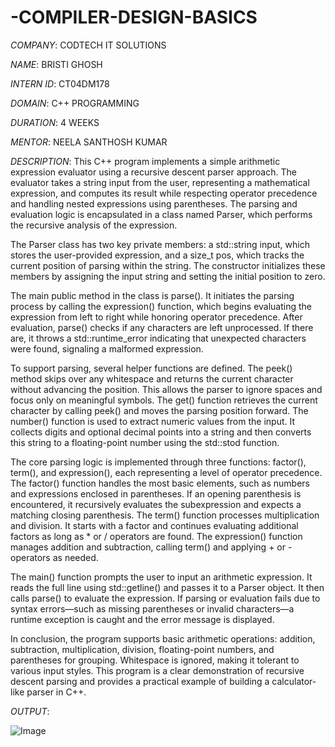 # -COMPILER-DESIGN-BASICS

*COMPANY*: CODTECH IT SOLUTIONS

*NAME*: BRISTI GHOSH

*INTERN ID*: CT04DM178

*DOMAIN*: C++ PROGRAMMING

*DURATION*: 4 WEEKS

*MENTOR*: NEELA SANTHOSH KUMAR

*DESCRIPTION*: This C++ program implements a simple arithmetic expression evaluator using a recursive descent parser approach. The evaluator takes a string input from the user, representing a mathematical expression, and computes its result while respecting operator precedence and handling nested expressions using parentheses. The parsing and evaluation logic is encapsulated in a class named Parser, which performs the recursive analysis of the expression.

The Parser class has two key private members: a std::string input, which stores the user-provided expression, and a size_t pos, which tracks the current position of parsing within the string. The constructor initializes these members by assigning the input string and setting the initial position to zero.

The main public method in the class is parse(). It initiates the parsing process by calling the expression() function, which begins evaluating the expression from left to right while honoring operator precedence. After evaluation, parse() checks if any characters are left unprocessed. If there are, it throws a std::runtime_error indicating that unexpected characters were found, signaling a malformed expression.

To support parsing, several helper functions are defined. The peek() method skips over any whitespace and returns the current character without advancing the position. This allows the parser to ignore spaces and focus only on meaningful symbols. The get() function retrieves the current character by calling peek() and moves the parsing position forward. The number() function is used to extract numeric values from the input. It collects digits and optional decimal points into a string and then converts this string to a floating-point number using the std::stod function.

The core parsing logic is implemented through three functions: factor(), term(), and expression(), each representing a level of operator precedence. The factor() function handles the most basic elements, such as numbers and expressions enclosed in parentheses. If an opening parenthesis is encountered, it recursively evaluates the subexpression and expects a matching closing parenthesis. The term() function processes multiplication and division. It starts with a factor and continues evaluating additional factors as long as * or / operators are found. The expression() function manages addition and subtraction, calling term() and applying + or - operators as needed.

The main() function prompts the user to input an arithmetic expression. It reads the full line using std::getline() and passes it to a Parser object. It then calls parse() to evaluate the expression. If parsing or evaluation fails due to syntax errors—such as missing parentheses or invalid characters—a runtime exception is caught and the error message is displayed.

In conclusion, the program supports basic arithmetic operations: addition, subtraction, multiplication, division, floating-point numbers, and parentheses for grouping. Whitespace is ignored, making it tolerant to various input styles. This program is a clear demonstration of recursive descent parsing and provides a practical example of building a calculator-like parser in C++.

*OUTPUT*:

![Image](https://github.com/user-attachments/assets/3167f120-5d11-478b-897c-6abb35d064d4)
